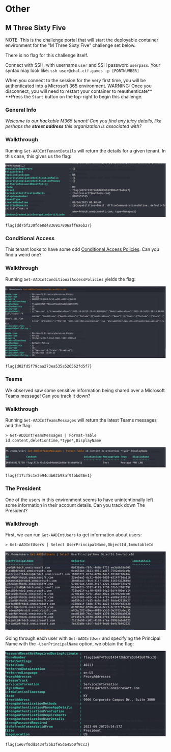 # Other

## M Three Sixty Five

NOTE: This is the challenge portal that will start the deployable container environment for the "M Three Sixty Five" challenge set below.
  
There is no flag for this challenge itself.
  
Connect with SSH, with username `user` and SSH password `userpass`. Your syntax may look like: `ssh user@chal.ctf.games -p [PORTNUMBER]`
  
When you connect to the session for the very first time, you will be authenticated into a Microsoft 365 environment. WARNING: Once you disconnect, you will need to restart your container to reauthenticate** **Press the `Start` button on the top-right to begin this challenge.

### General Info

*Welcome to our hackable M365 tenant! Can you find any juicy details, like perhaps the **street address** this organization is associated with?*

### Walkthrough

Running `Get-AADIntTenantDetails` will return the details for a given tenant. In this case, this gives us the flag:

![M365 General Info - Flag](/images/m365_ge_flag.png)

```
flag{dd7bf230fde8d4836917806aff6a6b27}
```

### Conditional Access

This tenant looks to have some odd [Conditional Access Policies](https://learn.microsoft.com/en-us/azure/active-directory/conditional-access/overview). Can you find a weird one?

### Walkthrough

Running `Get-AADIntConditionalAccessPolicies` yields the flag:

![M365 Conditional Access - Flag](/images/m365_ca_flag.png)

```
flag{d02fd5f79caa273ea535a526562fd5f7}
```
### Teams

We observed saw some sensitive information being shared over a Microsoft Teams message! Can you track it down?

### Walkthrough

Running `Get-AADIntTeamsMessages` will return the latest Teams messages and the flag:

```
> Get-ADDIntTeamsMessages | Format-Table id,content,deletiontime,*type*,DisplayName
```

![M365 Teams - Flag](/images/m365_teams_flag.png)

```
flag{f17cf5c1e2e94ddb62b98af9fbbd46e1}
```

### The President

One of the users in this environment seems to have unintentionally left some information in their account details. Can you track down The President?

### Walkthrough

First, we can run `Get-AADIntUsers` to get information about users:

```
> Get-AADIntUsers | Select UserPrincipalName,ObjectId,ImmutableId
```

![M365 The President - Users](/images/m365_tp_users.png)

Going through each user with `Get-AADIntUser` and specifying the Principal Name with the `-UserPrincipalName` option, we obtain the flag:

![M365 The President - Flag](/images/m365_tp_flag.png)

```
flag{1e67f0dd1434f2bb3fe5d645b0f9cc3}
```
